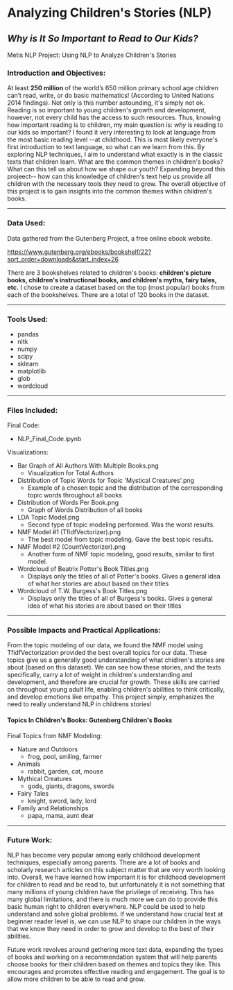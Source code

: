 # Analyzing Children's Stories (NLP)
## *Why is It So Important to Read to Our Kids?*
Metis NLP Project:
Using NLP to Analyze Children's Stories

### Introduction and Objectives:
At least **250 million** of the world’s 650 million primary school age children can’t read, write, or do basic mathematics! (According to United Nations 2014 findings). Not only is this number astounding, it's simply not ok. Reading is so important to young children's growth and development, however, not every child has the access to such resources. Thus, knowing how important reading is to children, my main question is: *why* is reading to our kids so important? I found it very interesting to look at language from the most basic reading level --at childhood. This is most likely everyone's first introduction to text language, so what can we learn from this. By exploring NLP techniques, I aim to understand what exactly is in the classic texts that children learn. What are the common themes in children's books? What can this tell us about how we shape our youth? Expanding beyond this projeect-- how can this knowledge of children's text help us provide all children with the necessary tools they need to grow. The overall objective of this project is to gain insights into the common themes within children's books. 


------

### Data Used:

Data gathered from the Gutenberg Project, a free online ebook website. 

https://www.gutenberg.org/ebooks/bookshelf/22?sort_order=downloads&start_index=26

There are 3 bookshelves related to children's books: **children's picture books, children's instructional books, and children's myths, fairy tales, etc.** I chose to create a dataset based on the top (most popular) books from each of the bookshelves. There are a total of 120 books in the dataset.


------

### Tools Used:
- pandas
- nltk
- numpy
- scipy
- sklearn
- matplotlib
- glob
- wordcloud

------

### Files Included:
Final Code: 
  - NLP_Final_Code.ipynb

Visualizations: 
  - Bar Graph of All Authors With Multiple Books.png
      - Visualization for Total Authors
  - Distribution of Topic Words for Topic 'Mystical Creatures'.png
      - Example of a chosen topic and the distribution of the corresponding topic words throughout all books
  - Distribution of Words Per Book.png
      - Graph of Words Distribution of all books
  - LDA Topic Model.png
      - Second type of topic modeling performed. Was the worst results.
  - NMF Model #1 (TfidfVectorizer).png
      - The best model from topic modeling. Gave the best topic results.
  - NMF Model #2 (CountVectorizer).png
      - Another form of NMF topic modeling, good results, similar to first model.
  - Wordcloud of Beatrix Potter's Book Titles.png
      - Displays only the titles of all of Potter's books. Gives a general idea of what her stories are about based on their titles
  - Wordcloud of T.W. Burgess's Book Titles.png
      - Displays only the titles of all of Burgess's books. Gives a general idea of what his stories are about based on their titles

------

### Possible Impacts and Practical Applications:
From the topic modeling of our data, we found the NMF model using TfidfVectorization provided the best overall topics for our data. These topics give us a generally good understanding of what chidlren's stories are about (based on this dataset). We can see how these stories, and the texts specifically, carry a lot of weight in children's understanding and development, and therefore are crucial for growth. These skills are carried on throughout young adult life, enabling children's abilities to think critically, and develop emotions like empathy. This project simply, emphasizes the need to really understand NLP in childrens stories!

#### Topics In Children's Books: Gutenberg Children's Books

Final Topics from NMF Modeling:

  - Nature and Outdoors
    - frog, pool, smiling, farmer
  - Animals
    - rabbit, garden, cat, mouse
  - Mythical Creatures
    - gods, giants, dragons, swords
  - Fairy Tales
    - knight, sword, lady, lord
  - Family and Relationships
    - papa, mama, aunt dear

------

### Future Work:
NLP has become very popular among early childhood development techniques, especially among parents. There are a lot of books and scholarly research articles on this subject matter that are very worth looking into. Overall, we have learned how important it is for childhood development for children to read and be read to, but unfortunately it is not something that many millions of young children have the privilege of receiving. This has many global limitations, and there is much more we can do to provide this basic human right to children everywhere. NLP could be used to help understand and solve global problems. If we understand how crucial text at beginner reader level is, we can use NLP to shape our children in the ways that we know they need in order to grow and develop to the best of their abilities.

Future work revolves around gethering more text data, expanding the types of books and working on a recommendation system that will help parents choose books for their children based on themes and topics they like. This encourages and promotes effective reading and engagement. The goal is to allow more children to be able to read and grow.

